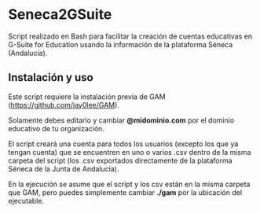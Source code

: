 # Seneca2GSuite
Script realizado en Bash para facilitar la creación de cuentas educativas en G-Suite for Education usando la información de la plataforma Séneca (Andalucía).

## Instalación y uso
Este script requiere la instalación previa de GAM (https://github.com/jay0lee/GAM).

Solamente debes editarlo y cambiar **@midominio.com** por el dominio educativo de tu organización. 

El script creará una cuenta para todos los usuarios (excepto los que ya tengan cuenta) que se encuentren en uno o varios .csv dentro de la misma carpeta del script (los .csv exportados directamente de la plataforma Séneca de la Junta de Andalucía).

En la ejecución se asume que el script y los csv están en la misma carpeta que GAM, pero puedes simplemente cambiar **./gam** por la ubicación del ejecutable.
